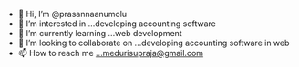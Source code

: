 - 👋 Hi, I’m @prasannaanumolu
- 👀 I’m interested in ...developing accounting software
- 🌱 I’m currently learning ...web development
- 💞️ I’m looking to collaborate on ...developing accounting software in web
- 📫 How to reach me ...medurisupraja@gmail.com

<!---
prasannaanumolu/prasannaanumolu is a ✨ special ✨ repository because its `README.md` (this file) appears on your GitHub profile.
You can click the Preview link to take a look at your changes.
--->
